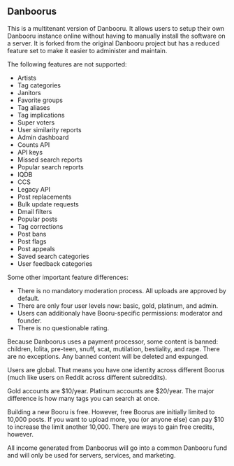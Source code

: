 ## Danboorus

This is a multitenant version of Danbooru. It allows users to setup
their own Danbooru instance online without having to manually install 
the software on a server. It is forked from the original Danbooru 
project but has a reduced feature set to make it easier to administer
and maintain.

The following features are not supported:

* Artists
* Tag categories
* Janitors
* Favorite groups
* Tag aliases
* Tag implications
* Super voters
* User similarity reports
* Admin dashboard
* Counts API
* API keys
* Missed search reports
* Popular search reports
* IQDB
* CCS
* Legacy API
* Post replacements
* Bulk update requests
* Dmail filters
* Popular posts
* Tag corrections
* Post bans
* Post flags
* Post appeals
* Saved search categories
* User feedback categories

Some other important feature differences:

* There is no mandatory moderation process. All uploads are approved by 
default.
* There are only four user levels now: basic, gold, platinum, and admin.
* Users can additionaly have Booru-specific permissions: moderator and founder.
* There is no questionable rating.

Because Danboorus uses a payment processor, some content is banned: children, lolita, pre-teen, snuff, scat, mutilation, bestiality, and rape. There are no exceptions. Any banned content will be deleted and expunged.

Users are global. That means you have one identity across different Boorus (much like users on Reddit across different subreddits).

Gold accounts are $10/year. Platinum accounts are $20/year. The major difference is how many tags you can search at once.

Building a new Booru is free. However, free Boorus are initially limited to 10,000 posts. If you want to upload more, you (or anyone else) can pay $10 to increase the limit another 10,000. There are ways to gain free credits, however.

All income generated from Danboorus will go into a common Danbooru fund and will only be used for servers, services, and marketing.
